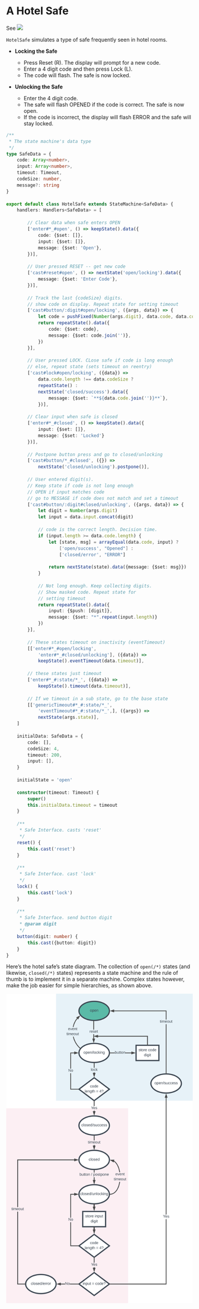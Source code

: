 # A Hotel Safe

See [![](https://img.shields.io/badge/demo-online-green.svg)](https://hotel-safe.netlify.com/#/) 

`HotelSafe` simulates a type of safe frequently seen in hotel rooms.

*   **Locking the Safe**
    
    *   Press Reset (R). The display will prompt for a new code.
    *   Enter a 4 digit code and then press Lock (L).
    *   The code will flash. The safe is now locked.
*   **Unlocking the Safe**
    
    *   Enter the 4 digit code.
    *   The safe will flash OPENED if the code is correct. The safe is now open.
    *   If the code is incorrect, the display will flash ERROR and the safe will stay locked.

```ts
/**
 * The state machine's data type
 */
type SafeData = {
    code: Array<number>,
    input: Array<number>,
    timeout: Timeout,
    codeSize: number,
    message?: string
}

export default class HotelSafe extends StateMachine<SafeData> {
    handlers: Handlers<SafeData> = [

        // Clear data when safe enters OPEN
        ['enter#*_#open', () => keepState().data({
            code: {$set: []},
            input: {$set: []},
            message: {$set: 'Open'},
        })],

        // User pressed RESET -- get new code
        ['cast#reset#open', () => nextState('open/locking').data({
            message: {$set: 'Enter Code'},
        })],

        // Track the last {codeSize} digits.
        // show code on display. Repeat state for setting timeout
        ['cast#button/:digit#open/locking', ({args, data}) => {
            let code = pushFixed(Number(args.digit), data.code, data.codeSize)
            return repeatState().data({
                code: {$set: code},
                message: {$set: code.join('')},
            })
        }],

        // User pressed LOCK. CLose safe if code is long enough
        // else, repeat state (sets timeout on reentry)
        ['cast#lock#open/locking', ({data}) =>
            data.code.length !== data.codeSize ?
            repeatState() :
            nextState('closed/success').data({
                message: {$set: `**${data.code.join('')}**`},
            })],

        // Clear input when safe is closed
        ['enter#*_#closed', () => keepState().data({
            input: {$set: []},
            message: {$set: 'Locked'}
        })],

        // Postpone button press and go to closed/unlocking
        ['cast#button/*_#closed', ({}) =>
            nextState('closed/unlocking').postpone()],

        // User entered digit(s).
        // Keep state if code is not long enough
        // OPEN if input matches code
        // go to MESSAGE if code does not match and set a timeout
        ['cast#button/:digit#closed/unlocking', ({args, data}) => {
            let digit = Number(args.digit)
            let input = data.input.concat(digit)

            // code is the correct length. Decision time.
            if (input.length >= data.code.length) {
                let [state, msg] = arrayEqual(data.code, input) ?
                    ['open/success', "Opened"] :
                    ['closed/error', "ERROR"]

                return nextState(state).data({message: {$set: msg}})
            }

            // Not long enough. Keep collecting digits.
            // Show masked code. Repeat state for
            // setting timeout
            return repeatState().data({
                input: {$push: [digit]},
                message: {$set: "*".repeat(input.length)}
            })
        }],

        // These states timeout on inactivity (eventTimeout)
        [['enter#*_#open/locking',
            'enter#*_#closed/unlocking'], ({data}) =>
            keepState().eventTimeout(data.timeout)],

        // these states just timeout
        ['enter#*_#:state/*_', ({data}) =>
            keepState().timeout(data.timeout)],

        // If we timeout in a sub state, go to the base state
        [['genericTimeout#*_#:state/*_',
            'eventTimeout#*_#:state/*_',], ({args}) =>
            nextState(args.state)],
    ]

    initialData: SafeData = {
        code: [],
        codeSize: 4,
        timeout: 200,
        input: [],
    }

    initialState = 'open'

    constructor(timeout: Timeout) {
        super()
        this.initialData.timeout = timeout
    }

    /**
     * Safe Interface. casts 'reset'
     */
    reset() {
        this.cast('reset')
    }

    /**
     * Safe Interface. cast 'lock'
     */
    lock() {
        this.cast('lock')
    }

    /**
     * Safe Interface. send button digit
     * @param digit
     */
    button(digit: number) {
        this.cast({button: digit})
    }
}
```

Here’s the hotel safe’s state diagram. The collection of `open(/*)` states (and likewise, `closed(/*)` states) represents a state machine and the rule of thumb is to implement it in a separate machine. Complex states however, make the job easier for simple hierarchies, as shown above.

![](https://github.com/venkatperi/hotelsafe/blob/master/hotel_safe.svg)

